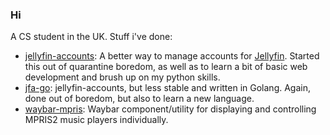 ### Hi

A CS student in the UK. Stuff i've done:
* [jellyfin-accounts](https://github.com/hrfee/jellyfin-accounts): A better way to manage accounts for [Jellyfin](https://jellyfin.org/). Started this out of quarantine boredom, as well as to learn a bit of basic web development and brush up on my python skills. 
* [jfa-go](https://github.com/hrfee/jellyfin-accounts): jellyfin-accounts, but less stable and written in Golang. Again, done out of boredom, but also to learn a new language.
* [waybar-mpris](https://github.com/hrfee/waybar-mpris): Waybar component/utility for displaying and controlling MPRIS2 music players individually.

